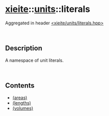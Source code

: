 # [xieite](../../xieite.md)\:\:[units](../../units.md)\:\:literals
Aggregated in header [<xieite/units/literals.hpp>](../../../include/xieite/units/literals.md)

&nbsp;

## Description
A namespace of unit literals.

&nbsp;

## Contents
- [(areas)](./namespaces/literals/areas.md)
- [(lengths)](./namespaces/literals/lengths.md)
- [(volumes)](./namespaces/literals/volumes.md)
